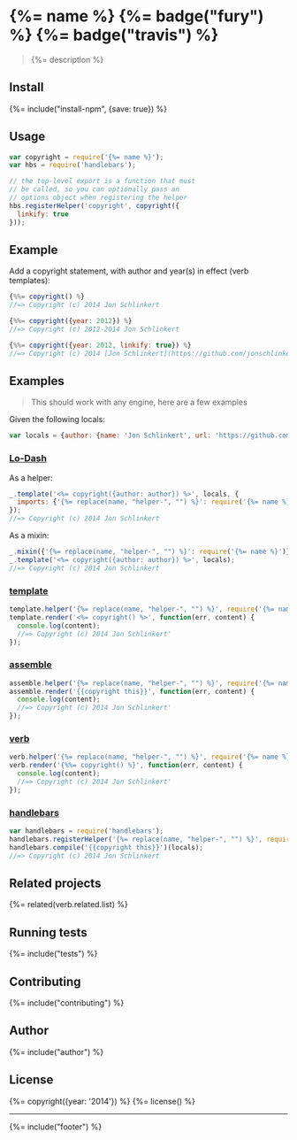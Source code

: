 # {%= name %} {%= badge("fury") %} {%= badge("travis") %}

> {%= description %}

## Install
{%= include("install-npm", {save: true}) %}

## Usage

```js
var copyright = require('{%= name %}');
var hbs = require('handlebars');

// the top-level export is a function that must 
// be called, so you can optionally pass an 
// options object when registering the helper
hbs.registerHelper('copyright', copyright({
  linkify: true
}));
```

## Example

Add a copyright statement, with author and year(s) in effect (verb templates):

```js
{%%= copyright() %}
//=> Copyright (c) 2014 Jon Schlinkert

{%%= copyright({year: 2012}) %}
//=> Copyright (c) 2012-2014 Jon Schlinkert

{%%= copyright({year: 2012, linkify: true}) %}
//=> Copyright (c) 2014 [Jon Schlinkert](https://github.com/jonschlinkert)
```

## Examples

> This should work with any engine, here are a few examples

Given the following locals:

```js
var locals = {author: {name: 'Jon Schlinkert', url: 'https://github.com/jonschlinkert'}};
```

### [Lo-Dash](https://github.com/jonschlinkert/template)

As a helper:

```js
_.template('<%= copyright({author: author}) %>', locals, {
  imports: {'{%= replace(name, "helper-", "") %}': require('{%= name %}')}
});
//=> Copyright (c) 2014 Jon Schlinkert
```

As a mixin:

```js
_.mixin({'{%= replace(name, "helper-", "") %}': require('{%= name %}')});
_.template('<%= copyright({author: author}) %>', locals);
//=> Copyright (c) 2014 Jon Schlinkert
```

### [template](https://github.com/jonschlinkert/template)

```js
template.helper('{%= replace(name, "helper-", "") %}', require('{%= name %}'));
template.render('<%= copyright() %>', function(err, content) {
  console.log(content);
  //=> Copyright (c) 2014 Jon Schlinkert'
});
```

### [assemble](https://github.com/assemble/assemble)

```js
assemble.helper('{%= replace(name, "helper-", "") %}', require('{%= name %}'));
assemble.render('{{copyright this}}', function(err, content) {
  console.log(content);
  //=> Copyright (c) 2014 Jon Schlinkert'
});
```

### [verb](https://github.com/jonschlinkert/verb)

```js
verb.helper('{%= replace(name, "helper-", "") %}', require('{%= name %}'));
verb.render('{%%= copyright() %}', function(err, content) {
  console.log(content);
  //=> Copyright (c) 2014 Jon Schlinkert'
});
```

### [handlebars](https://github.com/wycats/handlebars.js/)

```js
var handlebars = require('handlebars');
handlebars.registerHelper('{%= replace(name, "helper-", "") %}', require('{%= name %}'));
handlebars.compile('{{copyright this}}')(locals);
//=> Copyright (c) 2014 Jon Schlinkert
```


## Related projects
{%= related(verb.related.list) %}

## Running tests
{%= include("tests") %}

## Contributing
{%= include("contributing") %}

## Author
{%= include("author") %}

## License
{%= copyright({year: '2014'}) %}
{%= license() %}

***

{%= include("footer") %}
